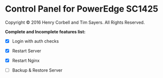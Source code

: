 # Control Panel for PowerEdge SC1425

Copyright © 2016 Henry Corbell and Tim Sayers. All Rights Reserved.

**Complete and Incomplete features list:**
- [X] Login with auth checks
- [X] Restart Server
- [X] Restart Nginx
- [ ] Backup & Restore Server


